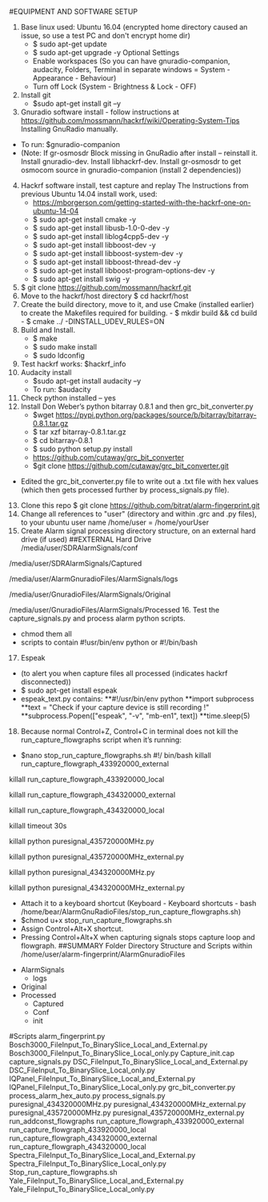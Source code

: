 #EQUIPMENT AND SOFTWARE SETUP

1.	Base linux used: Ubuntu 16.04 (encrypted home directory caused an issue, so use a test PC and don't encrypt home dir)
    - $ sudo apt-get update
    - $ sudo apt-get upgrade -y
Optional Settings
    - Enable workspaces (So you can have gnuradio-companion, audacity, Folders, Terminal in separate windows = System -Appearance - Behaviour)
    - Turn off Lock (System - Brightness & Lock - OFF)
2.	Install git
    - $sudo apt-get install git –y
3.	Gnuradio software install - follow instructions at https://github.com/mossmann/hackrf/wiki/Operating-System-Tips Installing GnuRadio manually.
- To run: $gnuradio-companion
- (Note: If gr-osmosdr Block missing in GnuRadio after install – reinstall it. Install gnuradio-dev. Install libhackrf-dev. Install gr-osmosdr to get osmocom source in gnuradio-companion (install 2 dependencies))
4.	Hackrf software install, test capture and replay
    The Instructions from previous Ubuntu 14.04 install work, used:
    - https://mborgerson.com/getting-started-with-the-hackrf-one-on-ubuntu-14-04
    - $ sudo apt-get install cmake -y 
    - $ sudo apt-get install libusb-1.0-0-dev -y 
    - $ sudo apt-get install liblog4cpp5-dev -y 
    - $ sudo apt-get install libboost-dev -y 
    - $ sudo apt-get install libboost-system-dev -y
    - $ sudo apt-get install libboost-thread-dev -y
    - $ sudo apt-get install libboost-program-options-dev -y
    - $ sudo apt-get install swig -y
5.	$ git clone https://github.com/mossmann/hackrf.git
6.	Move to the hackrf/host directory   $ cd hackrf/host
7.	Create the build directory, move to it, and use Cmake (installed earlier) to create the Makefiles required for building.
        - $ mkdir build && cd build
        - $ cmake ../ -DINSTALL_UDEV_RULES=ON
8.	Build and Install.
    - $ make
    - $ sudo make install
    - $ sudo ldconfig
9.	Test hackrf works:  $hackrf_info
10.	Audacity install
    - $sudo apt-get install audacity –y
    - To run: $audacity
11.	Check python installed – yes 
12.	Install Don Weber’s python bitarray 0.8.1 and then grc_bit_converter.py
    - $wget https://pypi.python.org/packages/source/b/bitarray/bitarray-0.8.1.tar.gz
    - $ tar xzf bitarray-0.8.1.tar.gz
    - $ cd bitarray-0.8.1
    - $ sudo python setup.py install
    - https://github.com/cutaway/grc_bit_converter 
    - $git clone https://github.com/cutaway/grc_bit_converter.git
- Edited the grc_bit_converter.py file to write out a .txt file with hex values (which then gets processed further by process_signals.py file).
13.	Clone this repo  $ git clone https://github.com/bitrat/alarm-fingerprint.git 
14.	Change all references to "user" (directory and within .grc and .py files), to your ubuntu user name /home/user = /home/yourUser
15.	Create Alarm signal processing directory structure, on an external hard drive (if used)
##EXTERNAL Hard Drive
/media/user/SDRAlarmSignals/conf

/media/user/SDRAlarmSignals/Captured

/media/user/AlarmGnuradioFiles/AlarmSignals/logs

/media/user/GnuradioFiles/AlarmSignals/Original

/media/user/GnuradioFiles/AlarmSignals/Processed
16.	Test the capture_signals.py and process alarm python scripts.
- chmod them all
- scripts to contain #!usr/bin/env python or #!/bin/bash 
17.	Espeak 
- (to alert you when capture files all processed (indicates hackrf disconnected))
- $ sudo apt-get install espeak
- espeak_text.py contains:
**\#!/usr/bin/env python
**import subprocess
**text = "Check if your capture device is still recording !"
**subprocess.Popen(["espeak", "-v", "mb-en1", text])
**time.sleep(5)
18.	Because normal Control+Z, Control+C in terminal does not kill the run_capture_flowgraphs script when it’s running:
- $nano stop_run_capture_flowgraphs.sh
\#!/ bin/bash
killall run_capture_flowgraph_433920000_external

killall run_capture_flowgraph_433920000_local

killall run_capture_flowgraph_434320000_external

killall run_capture_flowgraph_434320000_local

killall timeout 30s

killall python puresignal_435720000MHz.py

killall python puresignal_435720000MHz_external.py

killall python puresignal_434320000MHz.py

killall python puresignal_434320000MHz_external.py
- Attach it to a keyboard shortcut (Keyboard - Keyboard shortcuts - bash /home/bear/AlarmGnuRadioFiles/stop_run_capture_flowgraphs.sh)
- $chmod u+x stop_run_capture_flowgraphs.sh
- Assign Control+Alt+X shortcut.
- Pressing Control+Alt+X when capturing signals stops capture loop and flowgraph.
##SUMMARY
Folder Directory Structure and Scripts within /home/user/alarm-fingerprint/AlarmGnuradioFiles
*	AlarmSignals
    *	logs
*	Original
*	Processed
    *	Captured
    *	Conf
    *	init

#Scripts
alarm_fingerprint.py
Bosch3000_FileInput_To_BinarySlice_Local_and_External.py
Bosch3000_FileInput_To_BinarySlice_Local_only.py
Capture_init.cap
capture_signals.py
DSC_FileInput_To_BinarySlice_Local_and_External.py
DSC_FileInput_To_BinarySlice_Local_only.py
IQPanel_FileInput_To_BinarySlice_Local_and_External.py
IQPanel_FileInput_To_BinarySlice_Local_only.py
grc_bit_converter.py
process_alarm_hex_auto.py
process_signals.py
puresignal_434320000MHz.py
puresignal_434320000MHz_external.py
puresignal_435720000MHz.py
puresignal_435720000MHz_external.py
run_addconst_flowgraphs
run_capture_flowgraph_433920000_external
run_capture_flowgraph_433920000_local
run_capture_flowgraph_434320000_external
run_capture_flowgraph_434320000_local
Spectra_FileInput_To_BinarySlice_Local_and_External.py
Spectra_FileInput_To_BinarySlice_Local_only.py
Stop_run_capture_flowgraphs.sh
Yale_FileInput_To_BinarySlice_Local_and_External.py
Yale_FileInput_To_BinarySlice_Local_only.py






